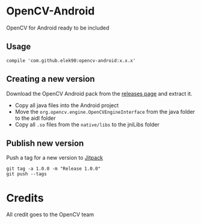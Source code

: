 # OpenCV-Android
OpenCV for Android ready to be included

## Usage
```
compile 'com.github.elek90:opencv-android:x.x.x'
```

## Creating a new version
Download the OpenCV Android pack from the [releases page](https://opencv.org/releases.html) and extract it.

 * Copy all java files into the Android project
 * Move the `org.opencv.engine.OpenCVEngineInterface` from the java folder to the aidl folder
 * Copy all `.so` files from the `native/libs` to the jniLibs folder 

## Publish new version
Push a tag for a new version to [Jitpack](https://www.google.com)
```
git tag -a 1.0.0 -m "Release 1.0.0"
git push --tags
```

# Credits
All credit goes to the OpenCV team